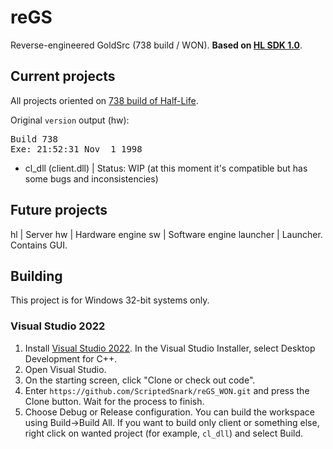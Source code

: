 # reGS

Reverse-engineered GoldSrc (738 build / WON). **Based on [HL SDK 1.0](https://github.com/a1batross/HLSDK_ancient)**.

## Current projects

All projects oriented on [738 build of Half-Life](https://www.betaarchive.com/wiki/index.php?title=Half-Life/build_738).

Original `version` output (hw):
<pre>
Build 738
Exe: 21:52:31 Nov  1 1998
</pre>

- cl_dll (client.dll) | Status: WIP (at this moment it's compatible but has some bugs and inconsistencies)

## Future projects

hl | Server
hw | Hardware engine
sw | Software engine
launcher | Launcher. Contains GUI.

## Building

This project is for Windows 32-bit systems only.

### Visual Studio 2022
1. Install [Visual Studio 2022](https://visualstudio.microsoft.com/en-us/vs/). In the Visual Studio Installer, select Desktop Development for C++.
2. Open Visual Studio.
3. On the starting screen, click "Clone or check out code".
4. Enter `https://github.com/ScriptedSnark/reGS_WON.git` and press the Clone button. Wait for the process to finish.
5. Choose Debug or Release configuration. You can build the workspace using Build→Build All. If you want to build only client or something else, right click on wanted project (for example, `cl_dll`) and select Build.